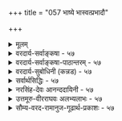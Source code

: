 +++
title = "057 भाष्ये भास्वत्प्रभादौ"

+++
<details><summary>मूलम्</summary>

भाष्ये भास्वत्प्रभादौ प्रतिहतिबह(हु)लीभावपूर्वं यदुक्तं तेन स्रोतस्समाधिं परमतनयतः प्राहुरेके प्रभायाम् ।  
वस्तुन्यस्ते विकल्पे स्फुटविघटनयोर्वेक्तुराप्तस्य वाचोस्तात्पर्यं तर्कमानानुगुणमधिगुणैश्चिन्त्यमन्तेवसद्भिः ॥ ५७ ॥
</details>

<details><summary>वरदार्य-सर्वाङ्कषा - ५७</summary>

अत्र पक्षान्तरमाशङ्क्य भाष्य इत्यादिना । **भाष्ये** = श्रीभाष्ये, भास्वत्प्रभादौ -सूर्यकिरणादौ **प्रतिहतिबहुलीभावपूर्वम्** = सूर्यकिरणस्य हस्तादिना प्रतिहतिः, तत्प्रयुक्तश्च बहुलीभावः इत्येतत्पूर्वकं **यत्** = प्रसरणम् उक्तम्; तेन प्रसरणाभिधानेन **एके** = केचन सयूथ्याः **प्रभायाम्** = प्रभायाः स्वरूपविषये **परमतनयतः** =सांख्यमतन्यायेन स्रोतः **समाधिम्** = प्रवाहप्रक्रियाम् आहुः । जलं यथा वा प्रवहत् क्रमशः क्षीणं भवति, तथैव प्रभायाः प्रसरणं प्रवाहरूपमाहुः । नो चेत् प्रभायाः प्रतिघातः, संकोचविकासादिकं च दुर्घटं भवेत् । एवञ्च प्रभा प्रभावान् इति स्वतन्त्रं पदार्थद्वयम् इति कथम्? 

तर्ह्यस्तु पक्षद्वयमपि, का हानिः ? इति चेत् तत्राह - वस्तुनीत्यादि । वस्तुनि विकल्पे **अस्ते** = निरस्ते सति, **स्फुटविघटनयोः** = स्पष्टविरोधयोः आप्तस्य वक्तुः **वाचोः** = वचनयोः, तात्पर्यम्, **अधिगुणैः** = अधिगतप्रज्ञाविवेकविनयादिसद्गुणैः **अन्तेवसद्भिः** = शिष्यैः **तर्कमानानुगुणम्** = तर्कसहितप्रमाणानुगुणं यथा, तथा तात्पर्यम् **चिन्त्यम्** = आलोचनीयम् । अयं भावः - 'क्रिया विकल्प्यते, न तु वस्तु' इति न्यायः प्रसिद्धः । अतः परस्परविरुद्धौ पक्षौ कथं समानतया अङ्गीकर्तुं शक्यौ । क्रियाविषये विकल्पसंभवेऽपि वस्तुनि न संभवः । अन्यतरपक्षस्य परित्याग एव भवत्विति न वक्तुं शक्यम्; उभयोरपि पक्षयोराप्तोक्तत्वात् । अतस्तात्पर्यभेदात्कथंचित् समन्वयः कर्तव्यः । अन्ततः, 'परमतमनुसृत्य तथोक्तम्' इत्येवं कल्पनया वा विरोधः परिहरणीयः ॥ 

तर्कमानानुगुणमित्यत्र तर्कमानेत्यत्र न द्वंद्वः । तर्कस्य प्रमाणानुग्राहकमात्रत्वेन, प्रमाणत्वाभावात् । तर्कानुगृहीतमानानुगुणमित्येवार्थः । आरोपात्मकस्य तर्कस्य प्रमाणत्वासंभवात् । ननु तर्हि ' प्रमाणतर्कानुगुणम्' इति सर्वार्थसिद्धिवचनं कथमिति चेत् ? किं मन्यसे त्वमत्र महात्मन् ! जानाम्युपहासम् । किन्तु 

अतः 

[[107]]

[ दीपज्वालायाः स्वरूपम् ] 

58. प्राच्ये स्नेहादिनाशे चरम इव दृढोऽनन्तरं दीपनाशः 

सामग्र्यन्याऽन्यकार्यं जनयति च न चानेकदीपप्रतीतिः । 



[[1]]

भवद्दृष्ट्या ‘तर्कप्रमाणानुगुणम्' इति खलु वक्तव्यम्, न तु 'प्रमाणतर्कानुगुणम्' इति । 'तर्कमान' पदयोः यथाकथञ्चित्, तर्कानुगुणमानपरत्वसंभवः, न तथात्र वक्तुं शक्यम् । प्रमाणानुग्राहकतर्कपरत्वे हि तर्कस्य प्राधान्यमवर्जनीयम् । अतश्च तर्कस्यार्थनिश्चायकत्वसिद्धिरप्यवर्जनीयेति चेत्, तर्हि प्रमाणतर्केति वा कथं द्वंद्व : ? अल्पाच्तरं हि पूर्वं वक्तव्यम् । न च अभ्यर्हितं पूर्वमिति कुतो न भवेत् इति चेत्, तर्हि प्रमाणस्य तर्कापेक्षयाभ्यर्हितत्वमावश्यकम् । अतश्च प्राधान्याप्राधान्यस्वरूपविवेचनकेशपरिणामभूतमिदं साङ्कर्यम् । चक्षुषा रूपग्रहणे हि आलोकस्यानिवार्यता वर्तते । न हि तावता रूपग्रहणे आलोकस्यैव प्राधान्यं वक्तुं शक्यम् । अथ सन्त्यनेकानि कारणान्येकस्य कार्यस्य । तेषु कंस्य प्राधान्यं विविच्य वक्तुं शक्यमिति चेत्; प्रतीत्यसमुदयवादमुपक्षिपसि त्वम् । तत्तु पूर्वमेव (पु. 59 ) परिशीलितम् । किमधिकोक्तया ? आचार्यवर्यैरेवाग्रे (बुद्धि. 43, 60) ‘मानप्रत्यूहघाती' इति प्रमाणानां प्रामाण्यविरोधिशङ्कादिनिरासकस्तर्क इति प्रमाणसंरक्षकत्वमेवोक्तं तर्कस्य, न तु स्वयं प्रमाणत्वम् । ‘प्रमाणानुग्राहकस्तर्कः' इत्यस्याप्ययमेवार्थ इति विषयसिद्धिः प्रमाणैरेव । मानवस्य विचारप्रियत्वात्, अस्ति तर्कस्य महत् स्थानमिति सूचयितुमेवाचार्यैः 'तर्कमानानुगुणम्' ‘प्रमाणतर्कानुगुणम्' इत्याद्युक्तमिति तर्कः क्वचिदपि विषये न स्वतः प्रमाणमित्यवगन्तव्यम् । किं वृथाशब्दवर्धनेन ! 'मानाधीना मेयसिद्धिः ' । मानानि च प्रत्यक्षानुमानागमाः इत्येव सिद्धान्तः । अतः तर्कः मानानुग्राहकः, न मानम् । बौद्धैः तर्कस्य स्वातन्त्र्याङ्गीकारादेव ते ' हैतुकाः संवृत्ताः ॥ 

वस्तुतस्तु त्तर्कः, दुस्तर्कश्चेति तर्को द्विविधः प्रमाणानुग्राहकस्तर्कः सत्तर्कः । प्रमाणाननुग्राहकः उच्छृङ्गलस्तर्कः दुस्तर्कः, कुतर्क इत्यादिशब्दैः व्यवह्रियते । ननु तर्कानुगृहीतमेव प्रमाणं प्रमाणं भवति, प्रमाणानुगुण एव सत्तर्क इति चेदन्योन्याश्रये पर्यसानमिति का गतिरिति चेत्, महानयं विचारः । तर्कप्रकरण एव (बुद्धि. 60) विचारयामः, सह्यताम् । विषयानुरोधी सत्तर्कः, तदननुरोधी दुस्तर्क इति सारो गृह्यताम् ॥ 

अत्र आप्तस्य वक्तुः इत्येकवचनेन, वाचोः इति द्विवचनेन च, एकस्यैव वचनयोः परस्परविरोधे, अन्यतराप्रामाण्यं यथा न वक्तुं शक्यम्, किन्तु विषयभेदादिना निर्वाहः, उभयोरपि एकेनैवोक्तत्वात्, तथा वक्तृभेदेऽपि, उभयोरपि प्रामाणिकत्वेऽन्यतराप्रामाण्यं न वक्तुं शक्यम्, किन्तु अधिकारिभेदेन, अवस्थाभेदेन, कालभेदेन वा कथञ्चिन्नयनमेव वरम् । न तु महतां विषये अपचारः कर्तव्यः इति शिक्षयितुमत्राचार्यैरेवमनुगृहीतमिति ज्ञेयम् । अत एव 'धर्मस्य तत्त्वं निहितं गुहायाम्' इतिवत् 'तत्त्वस्य तत्त्वं निहितं गुहायाम्' इत्याद्यपि पठितव्यम् ॥ ५७ ॥
</details>

<details><summary>वरदार्य-सर्वाङ्कषा-पाठान्तरम् - ५७</summary>

अत्र पक्षान्तरमाशङ्क्य समाधत्ते - भाष्य इत्यादिना । भाष्ये = श्रीभाष्ये, भास्वत्प्रभादौ = सर्यकिरणादौ प्रतिहतिबहलीभावपूर्वम्‌ = सूर्यकिरणस्य हस्तादिना प्रतिहतिः, तत्प्रयुक्तश्च बहुलीभावः इत्येततूर्वकं यत्‌ = प्रसरणम्‌ उक्तम्‌; तेन प्रसरणाभिधानेन एके = केचन सयूथ्याः प्रभायाम्‌ = प्रभायाः स्वरूपविषये परमतनयतः = सांख्यमतन्यायेन स्रोतः समाधिम्‌ = प्रवाहप्रक्रियाम्‌ आहुः । जलं यथा वा प्रवहत्‌ क्रमशः क्षीणं भवति, तथैव प्रभायाः प्रसरणं प्रवाहरूपमाहुः । नो चेत्‌ प्रभायाः प्रतिघातः, संकोचविकासादिकं च दुर्घटं भवेत्‌ । एवञ्च प्रभा प्रभावान्‌ इति स्वतन्त्रं पदार्थद्वयम्‌ इति कथम्‌?   
तर्ह्यस्तु पक्षद्वयमपि, का हानिः? इति चेत्‌ तत्राह - वस्तुनीत्यादि । वस्तुनि विकल्पे अस्ते = निरस्ते सति, स्फुटविघटनयोः = स्पष्टविरोधयोः आप्तस्य वक्तुः वाचोः = वचनयोः, तात्पर्यम्‌, अधिगुणैः = अधिगतप्रज्ञाविवेकविनयादिसद्गुणैः अन्तेवसद्भिः = शिष्यैः तर्कमानानुगुणम्‌ = तर्कसहितप्रमाणानुगुणं यथा, तथा तात्पर्यम्‌ चिन्त्यम्‌ = आलोचनीयम्‌ । अयं भावः - 'क्रिया विकल्प्यते, न तु वस्तु' इति न्यायः प्रसिद्धः । अतः परस्परविरुद्धौ पक्षौ कथं समानतया अङ्गीकर्तुं शक्यौ । क्रियाविषये विकल्पसंभवेऽपि वस्तुनि न संभवः । अन्यतरपक्षस्य परित्याग एव भवत्विति न वक्तुं शक्यम्‌; उभयोरपि पक्षयोराप्तोक्तत्वात्‌ । अतस्तात्पर्यभेदात्कथंचित्‌ समन्वयः कर्तव्यः । अन्ततः, 'परमतमनुसृत्य तथोक्तम्‌' इत्येवं कल्पनया वा विरोधः परिहरणीयः ॥   
तर्कमानानुगुणमित्यत्र तर्कमानेत्यत्र न द्वन्द्वः । तर्कस्य प्रमाणानुग्राहकमात्रत्वेन, प्रमाणत्वाभावात्‌ । अतः तर्कानुगृहीतमानानुगुणमित्येवार्थः । आरोपात्मकस्य तर्कस्य प्रमाणत्वासंभवात्‌ । ननु तर्हि 'प्रमाणतर्कानुगुणम्‌' इति सर्वार्थसिद्धिवचनं कथमिति चेत्‌? किं मन्यसे त्वमत्र महात्मन्‌! जानाम्युपहासम्‌ । किन्तु भवद्दृष्ट्या 'तर्कप्रमाणानुगुणम्‌' इति खलु वक्तव्यम्‌, न तु 'प्रमाणतर्कानुगुणम्‌' इति । 'तर्कमान'पदयोः यथाकथञ्चित्‌, तर्कानुगुणमानपरत्वसंभवः, न तथात्र वक्तुं शक्यम्‌ । प्रमाणानुग्राहकतर्कपरत्वे हि तर्कस्य प्राधान्यमवर्जनीयम्‌ । अतश्च तर्कस्यार्थनिश्चायकत्वसिद्धिरप्यवर्जनीयेति चेत्‌, तर्हि प्रमाणतर्केति वा कथं द्वंद्वः? अल्पाच्तरं हि पूर्वं वक्तव्यम्‌ । न च अभ्यर्हितं पूर्वमिति कुतो न भवेत्‌ इति चेत्‌, तर्हि प्रमाणस्य तर्कापेक्षयाभ्यर्हितत्वमावश्यकम्‌ । अतश्च प्राधान्याप्राधान्यस्वरूपविवेचनक्लेशपरिणामभूतमिदं साङ्कर्यम्‌ । चक्षुषा रूपग्रहणे हि आलोकस्यानिवार्यता वर्तते । न हि तावता रूपग्रहणे आलोकस्यैव प्राधान्यं वक्तुं शक्यम्‌ । अथ सन्त्यनेकानि कारणान्येकस्य कार्यस्य । तेषु कस्य प्राधान्यं विविच्य वक्तुं शक्यमिति चेत्‌; प्रतीत्यसमुदयवादमुपक्षिपसि त्वम्‌ । तत्तु पूर्वमेव (पु.५९) परिशीलितम्‌ । किमधिकोक्त्या? आचार्यवर्यैरेवाग्रे (बुद्धि.४३,६०) 'मानत्यूहघाती' इति प्रमाणानां प्रामाण्यविरोधिशङ्कादिनिरासकस्तर्क इति प्रमाणसरक्षकत्वमेवोक्तं तर्कस्य, न तु स्वयं प्रमाणत्वम्‌ । 'प्रमाणानुग्राहकस्तर्कः' इत्यस्याप्ययमेवार्थ इति विषयसिद्धिः प्रमाणैरेव । मानवस्य विचारप्रियत्वात्‌, अस्ति तर्कस्य महत्‌ स्थानमिति सूचयितुमेवाचार्यैः 'तर्कमानानुगुणम्‌' प्रमाणतर्कानुगुणम्‌' इत्याद्युक्तमिति तर्कः क्वचिदपि विषये न स्वतः प्रमाणमित्यवगन्तव्यम्‌ । किं वृथाशब्दवर्धनेन! 'मानाधीना मेयसिद्धिः' । मानानि च प्रत्यक्षानुमानागमाः इत्येव सिद्धान्तः । अतः तर्कः मानानुग्राहकः, न मानम्‌ । बौद्धैः तर्कस्य स्वातन्त्र्याङ्गीकारादेव ते 'हेतुकाः' संवृत्ताः ॥   
वस्तुतस्तु सत्तर्कः, दुस्तर्कश्चेति तर्को द्विविधः प्रमाणानुग्राहकस्तर्कः सत्तर्कः । प्रमाणाननुग्राहकः उच्छृङ्खलस्तर्कः दुस्तर्कः, कुतर्क इत्यादिशब्दैः व्यवह्रियते । ननु तर्कानुगृहीतमेव प्रमाणं प्रमाणं भवति, प्रमाणानुगुण एव सत्तर्क इति चेदन्योन्याश्रये पर्यसानमिति का गतिरिति चेत्‌, महानयं विचारः । तर्कप्रकरण एव (बुद्धि.६०) विचारयामः, सह्यताम्‌ । विषयानुरोधी सत्तर्कः, तदननुरोधी दुस्तर्कं इति सारो गृह्यताम्‌ ॥   
अत्र आप्तस्य वक्तुः इत्येकवचनेन, वाचोः इति द्विवचनेन च, एकस्यैव वचनयोः परस्परविरोधे, अन्यतराप्रामाण्यं यथा न वक्तुं शक्यम्‌, किन्तु विषयभेदादिना निर्वाहः, उभयोरपि एकेनैवोक्तत्वात्‌, तथा वक्तृभेदेऽपि, उभयोरपि प्रामाणिकत्वेऽन्यतराप्रामाण्यं न वक्तुं शक्यम्‌, किन्तु अधिकारिभेदेन, अवस्थाभेदेन, कालभेदेन वा कथञ्चिन्नयनमेव वरम्‌ । न तु महतां विषये अपचारः कर्तव्यः इति शिक्षयितुमत्राचार्यैरेवमनुगृहीतमिति ज्ञेयम्‌ । अत एव 'धर्मस्य तत्त्वं निहितं गुहायाम्‌' इतिवत्‌ 'तत्त्वस्य तत्त्वं निहितं गुहायाम्‌' इत्याद्यपि पठितव्यम्‌ ॥ ५७ ॥
</details>

<details><summary>वरदार्य-सुबोधिनी (कन्नड) - ५७</summary>

72

- 57

[प्रभॆय विचारदल्लि एकदेशि मतभेद

58- [दीपच्चालॆ प्रतिक्षण भिन्नवे आगुत्तदॆ

प्राच्य स्नेहादिनाशी चरम इव दृढऽ नन्नरं दीपनाशः सामग्रि न्यान्य कार्यं जनयति च न चानेकदीपप्रतीतिः॥

भाष्य

ई विषयदल्लि सिद्धान्तिगळल्ले कॆलवर अभिप्रायवन्नु विवरिस्तरॆ

भास्वत भाद् प्रतिहतिबहुळीभावपूर्वं यत् उं तेन एके प्रभायां परमतनयतः स्रोतस्समाथिं प्राहुः- श्रीभाष्यदल्लि 'सूर्यकिरण मुन्तादवन्नु तडॆदरॆ अवु हॆच्चुत्तद' इत्या दियागि हेळिरुव प्रक्रियॆयिन्द कॆलवरु ई बॆळकिन विषयदल्लि अन्यर अभिप्रायवन्नु अनुसरिसि प्रसरणन्यायवन्ने हेळुत्तारॆ. वस्तुनि एक अस्ते स्पुटविघटनयोः आप्तस्य वस्तुः वाचो तात्पर्यं अधि गुणैः अवसः तर्कमानानुगुणं चॆक्रियॆयल्लि बरु वन्तॆ पदार्थ स्परूपदल्लि एकल्प सम्भविसलु साध्यविल्लदिरुवाग, आप्तराद श्रीभाष्यकारर स्पष्टवागि विरोध कण्डुबरुव मातुगळिगॆ तात्पर्य सद्गुणसम्पन्नराद शिष्यरिन्द प्रमाण मत्तु तर्कगळिगॆ तक्कन्तॆ आलोचिस तक्कद्दु. इल्लि 'परमतनयतः' ऎम्ब पददिन्द अचार्यरिगॆ इदरल्लि अभिरुचि इल्लवॆम्बुदु सूचितवागिदॆ.

'प्रभाप्रभावद्दव्यगुणभूता' ऎन्दु स्पष्टवागि हेळिरुवुदरिन्द, प्रभॆ स्वतन्त्रद्रव्यवादरू, अदक्कॆ प्रसरणादिगळन्नु ऒप्पुव मात्रदिन्दले भाष्यविरोध परिहारवागुवुदरिन्द प्रभॆ प्रत्येक द्रव्यवॆम्बुदे उचित ऎम्बुदु आचार्यर अभिप्राय ॥ ५७॥
</details>

<details><summary>सर्वार्थसिद्धिः - ५७</summary>

अत्र ग्रन्थान्तरसिद्धमतान्तरमाह - भाष्य इति ॥ करतलेनाहिमकररश्मीनां गतिप्रतिहतिः । तथैव तत्र बह-लतया स्फुटोपलम्भश्चाभाष्यत । प्रतिबिम्बनिरूपणे च नयनरश्मीनां दर्पणे प्रतिहतिरुक्ता । तदेतत्प्रभाप्रभावतां सहोत्पत्तिनाशपक्षे नोपपद्यते । दृश्यते च रत्नप्रभादेरपि प्रतिघातकसन्निधौ सङ्कोचस्तदपगमे विकासश्च । अतः पाञ्चभौतिकस्य रत्नादेः पार्थिवाद्यंशेन दृढावस्थितस्यापि तेजोंऽशेन गन्धादिन्यायवता विशरणप्रसरणादिकं युज्यते । आतपवारणादिवृत्तान्तश्च वर्षवारणादिन्यायात्किरणगतितत्प्रतिघातावनुमापयति । निवृत्ते चातपे क्षितिजलयोरौष्ण्योपलम्भात्तेजोंशविशरणसंक्रमणे गम्येते । प्रभातद्वतोराश्रयाश्रयित्वादिभाषणं तु परसम्मत्यैव तन्मतनिदर्शनम् । प्रभा हि प्रदीपादिना सह जनिध्वंसिनीति केचित् । तथा हि साङ्ख्या इन्द्रियवृत्तिनिदर्शनतया आहुः -  
दीपप्रभा यथा तस्मिन्विनश्यति विनश्यति । तथा बहिर्गताऽप्येषा मूलच्छेदाद्विनश्यति ॥ इति ॥  
ननु विरुद्धभाषणादुभयं त्यक्त्वा सौगतगतिरिह संग्राह्येत्यत्राह - वस्तुनीति । न तावदिह सिद्धे वस्तुनि विकल्पः । नच वाक्ययोरैकार्थ्यं क्लिष्टगत्या कल्प्यम्, विरोधस्फौट्यात् । आप्तवाक्ये च नोभयत्यागः ; सहजक्षणिकपुञ्जद्वयपक्षस्य क्षणभङ्गनिरासेनैव निरस्तत्वाच्च । अतोऽन्यतरवाक्यस्य अन्यपरत्वे प्राप्ते प्रमाणतर्कानुगुणं परमार्थतात्पर्यं प्रज्ञाशालिभिश्छात्रैः प्रतिबोद्धव्यमिति ॥ ५७ ॥ इति प्रभाविषयग्रन्थद्वयगमनिका ॥
</details>

<details><summary>नरसिंह-देवः आनन्ददायिनी - ५७</summary>

ननु प्रथमसूत्रभाष्ये क्वचित् 'प्रभाप्रभावब्द्दयगुणभूता' इत्यारभ्य 'अतस्सप्रभाका एव दीपा भवितुमर्हन्ति' इति विशीर्णपक्षनिराकरणं दृश्यते । क्वचित् करतले रश्मीनां गतिप्रतिहतिः तथै(तयै)व तत्र स्फुटोपलम्भश्च । तथा च क्वचिन्नयनरश्मीनां दर्पणे प्रतिहतानां परावृत्तिश्च । तेन विशीर्णानामवयवानामेव प्रभात्वमिति गम्यते । तथा च भाष्यग्रन्थविरोधद्वयं परिहरन् स्वोक्तस्यैतद्भाष्यविरोधं पीरहरति - अत्रेतीत्येके । आक्षेपसङ्गतिरित्येके । प्रसङ्गसङ्गतिरित्यपरे । तदेतदिति - दीपस्य प्रतिक्षणविनाशात् तेन सह प्रभाया अपि नाशात् सप्रभस्योत्पत्तिपक्षे बहुलीभावपरावृत्त्योरसम्भवादित्यर्थः । स्थिर(दृढ)तररक्षादिस्थले अवयवविशरणाभावात् प्रभा न स्या(न स्यात् तत्र विशीर्णावयवासम्भवा)दित्यत्राह - भौतिकस्येति । यथा स्थिरतरगन्धद्रव्यस्य सर्वत्र गन्धोपलम्भेनावयवविशरणं; तथाऽत्रापि विशीर्णतेत्यर्थः किरणगतीति - आतपादिगतीत्यर्थः । सहोत्पन्नत्वपक्षे युगपदेव तावद्देशव्याप्यु(व्यापितयो)त्पत्तिमतो गतिमत्त्वाभावात् गतिप्रतिबन्धकत्वलक्षणातपवारणादिव्यपदेशो न स्यादिति भावः । निवृत्ते चेति -सहोत्पत्तिविनाशपक्षे विशीर्णतेजोऽवयवसंक्रमणाभावादौष्ण्योपलम्भानुपपत्तिरिति भावः । विशीर्णपक्षे आश्रयाश्रयिभावाभावात् सजातीयस्य धर्मधर्मिभावे प्रभाश्रयदीपनिदर्शनं भाष्यस्थं विरुद्ध्येतेत्यत्राह - प्रभातद्वतोरिति । यद्यप्ययमपि ग्रन्थो भाष्यस्थः सप्रभोत्पत्तिग्रन्थतुल्य इति न विरोधोऽत्र परिहार्यः; परपक्षातुसारेण परिहारस्तु सप्रभग्रन्थेऽपि समः; तथाऽपि अयं ग्रन्थो निदर्शनार्थो यथावत्स्वीकार्योऽन्यथा सजातीयधर्मधर्मिभावो न सिद्ध्येदिति यथाश्रुतार्थमभिप्रेत्य समाहितमिति ध्येयम् । केचिदित्युक्तानां ग्रन्थमुदाहरति -दीपप्रभेति । सौगतगतिः - क्षणिकपुञ्जद्वयपक्षः । यद्यप्यस्मिन् (सहजनिप्रध्वंस)पक्षे बहुलीभावपरा(वप्रतिनिविष्ट)वृत्त्यादिगतिमत्त्वं न सम्भवति; तस्य कथंचिन्निर्वाहे सप्रभपक्ष एव श्रेयान् घटादिन्यायेन तथा निर्वाहस्य मुख्यत्वात्तथोक्तमिति भावः । अत इति - विशीर्णपक्षस्य प्रत्यक्षादिप्रमाणविरोधात् बहुकल्पनागौरवप्रसङ्गात् क्षण(णिकवाद)भङ्गनिरासेन कंचित्कालमवस्थाने विरोधाभावेन बहुलीभावसम्भवात् दीपादीनामन्यस्य विनाशेऽपि तदवयवसम्बन्धेनौष्ण्यवदातपत्रादिवारितस्थलेऽप्यातपादिप्रभावयवसत्त्वस्य निरन्वयविनाशनिराकरणेनाविरोधाच्च धर्मिणः स्थिरत्वे प्रभाया अपि स्थिरत्व तन्निरोधे च ह्रासः तदभावे विकासः अस्थिरदीपादौ च तत्समानकालीनप्रभागतिमत्त्वाङ्गीकाराच्च वारणादिकं च युज्यते इति पूर्वोक्त एव संमत इति तदनुरोधेन ग्रन्थो योजित इति भावः ॥ ५७ ॥  
प्रभाविषयग्रन्थद्वयगमनिका
</details>

<details><summary>उत्तमूरु-वीरराघवः अलभ्यलाभः - ५७</summary>

एवं प्रभाप्रभावतोर्भेदः सहोत्पत्त्यादि च भाष्यं प्रदर्श्य निरूपितम् । तदुपरितनभाष्यवाक्यमादाय वर्ण्यमानं मतान्तरमथ दर्शयति भाष्य इति । भास्वत्प्रभादौ - रविकरादौ । आदिना नायनरश्मिग्रहणम् । प्रतिहतिबहुलीभावपूर्वमिति । प्रतिघातबाहुल्यादिकमित्यर्थः । आदिपर्यायपूर्वपदग्राहितं तदनन्तरमुपलभ्यमानत्वम्, 'करतलप्रतिहतगतयो हि रश्मयो बहुलाः स्वयमेव स्फुटतरमुपलभ्यन्ते' इति, दर्पणादिप्रतिहतगतयो हि नायनरश्मयः निजमुखादि गृह्णन्ति' इति च सूक्ती । प्रतिहत्यादिकं यत् उक्तम् - यस्मादुक्तम । तेन - वचनहेतुना प्रभायां स्रोतस्समाधिं - स्रोतसः प्रतिघातः प्रतिनिवृत्तिर्विशरणञ्च यथा तथा सर्वं परमतनयतः - पाञ्चभौतिकरत्नदहनगततेजोंशप्रसरणन्यायेनाहुः । प्रभामात्रप्रसरणपक्षं परित्यज्य तेजोविशरणप्रसरणादिकमेवाऽऽहुरित्यर्थः ।  
अभाष्यत - भाष्ये कथितः । दृश्यते चेत्यादिना परमतनयत इत्यस्योपपादनम् । गन्धादीति । सगन्धपुष्पांशविशरणं हीष्टम्, तद्वत् तेजोविशरणमस्त्येवेति । पूर्वश्लोकोदाहृतभाष्यगतिं निर्वहति प्रभातद्वतोरिति । परसंमत्यैवेति । 'गुणाद्वाऽऽलोकवन्' इति सूत्रे शांकरभाष्योपपादितमनुसृत्येम्यर्थः । तत्कृतशंकापरिहारे तन्मतनिदर्शनमेव हि युक्तमिति भावः । शांकरे तथोक्तेश्च सांख्यवचनं गमकमित्याह तथा हि सांख्या इति । एषा - इन्द्रियरश्मिः । तथा चैका प्रभा बहुदूरं प्रसृता, न तु तत्र दीपतेजोगतिरिति न, तेजसो विशरणप्रतिघातप्रतिनिवर्तनादिसंभवादिति ॥ उत्तरार्धमवतारयति नन्विति । वस्तुनि विकल्पे = विरुद्धविविधपक्षे अस्ते; क्रियाविकल्पस्यैव स्वीकारात् वस्तुनि विकल्पायोगात् एकतरपक्षस्यैव ग्राह्यत्वे सतीत्यर्थः । स्फुटविघटनयोः = स्पष्टविरोधयोः । सत्तर्कप्रमाणानुगुणं तात्पर्यम् = सत्तर्कप्रमाणानुकूलार्थविशेषपरत्वं साध्यम् । कोऽसावर्थ इति चेत्, तन्निर्णयोऽन्तेवासिकार्यः । न तु द्वयमपि परित्यज्य सौगतोक्तं ग्राह्यमिति । एवं तात्पर्यमित्यस्य पूर्वश्लोकोक्तार्थपरत्वमित्यप्यर्थः । प्रभायाः किञ्चिदाश्रितत्वदूरप्रसारित्वादिकमपि स्वसंमतमेवेति भावः । आतपवारणादितः प्रभाप्रतिघातः उपर्यप्रसरणमप्यस्तु तेन प्रभाया एकत्वं कथं बाध्येत । क्षितिजलयोरौष्ण्योपलम्भेन तेजोंशविशरणमस्तु । न हि निष्प्रभतेजोंशानां विशरणमेव न भवतीति वयं ब्रूमः । सप्रभाकास्तेजांशा अपि दाह्यद्रव्यविशरणादौ विशीर्यन्त एव । मणिद्युमणिप्रभृतीनामिव तैलवर्त्यादसामग्र्यनुगुणोच्छ्रायस्य दीपस्याप्यविशीर्णत्वं सप्रभाकत्वञ्च स्वीकर्तुमुचितमिति । शिष्टमनन्तरश्लोके । अधिगुणैरिति । 'याच्ञा मोघा वरमधिगुणे' इति महाकविप्रयोगः ॥ ५७ ॥
</details>

<details><summary>सौम्य-वरद-रामानुज-गूढार्थ-प्रकाशः - ५७</summary>

भाष्यवाक्ययोस्तात्पर्यवर्णनेन विरोधं शमयति - प्रभातद्वतोरिति । परसंमतिमेवाह प्रभा हीति । मूलच्छेदात् = आश्रयनाशात् । श्लोके स्रोतस्समाधिः प्रवाहरीतिः, विशरणरूपतेत्यर्थः ॥ ५७ ॥
</details>







